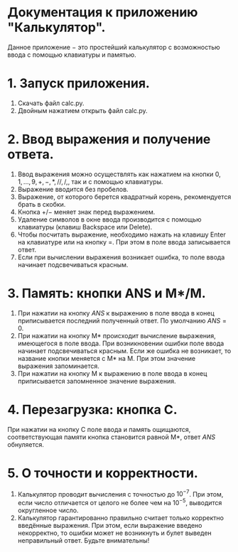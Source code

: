 # Документация к приложению "Калькулятор".

Данное приложение $-$ это простейший калькулятор с возможностью ввода с помощью клавиатуры и памятью.

# 1. Запуск приложения.
1) Скачать файл calc.py.
2) Двойным нажатием открыть файл calc.py.

# 2. Ввод выражения и получение ответа.
1) Ввод выражения можно осуществлять как нажатием на кнопки $0, 1, ..., 9, +, -, *, //, /, %, √$, так и с помощью клавиатуры.
2) Выражение вводится без пробелов.
3) Выражение, от которого берется квадратный корень, рекомендуется брать в скобки.
4) Кнопка $+/-$ меняет знак перед выражением.
5) Удаление символов в окне ввода производится с помощью клавиатуры (клавиш Backspace или Delete).
6) Чтобы посчитать выражение, необходимо нажать на клавишу Enter на клавиатуре или на кнопку =. При этом в поле ввода записывается ответ.
7) Если при вычислении выражения возникает ошибка, то поле ввода начинает подсвечиваться красным.

# 3. Память: кнопки ANS и M*/M.
1) При нажатии на кнопку $ANS$ к выражению в поле ввода в конец приписывается последний полученный ответ. По умолчанию $ANS = 0$.
2) При нажатии на кнопку M* происходит вычисление выражения, имеющегося в поле ввода. При возникновении ошибки поле ввода начинает подсвечиваться красным. Если же ошибка не возникает, то название кнопки меняется с M* на M. При этом значение выражения запоминается.
3) При нажатии на кнопку M к выражению в поле ввода в конец приписывается запомненное значение выражения.

# 4. Перезагрузка: кнопка C.
При нажатии на кнопку C поле ввода и память ощищаются, соответствующая памяти кнопка становится равной M*, ответ $ANS$ обнуляется.

# 5. О точности и корректности.
1) Калькулятор проводит вычисления с точностью до $10^{-7}$. При этом, если число отличается от целого не более чем на $10^{-5}$, выводится округленное число.
2) Калькулятор гарантированно правильно считает только корректно введённые выражения. При этом, если выражение введено некорректно, то ошибки может не возникнуть и булет выведен неправильный ответ. Будьте внимательны!
